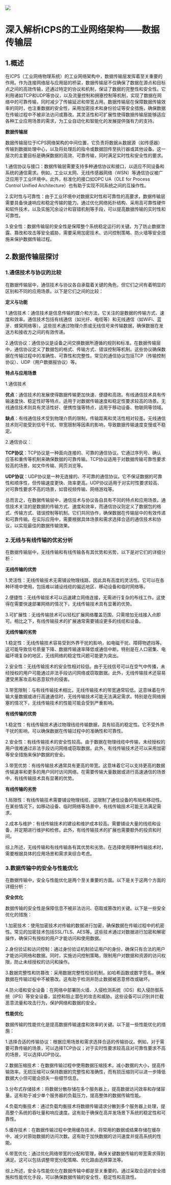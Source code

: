 <!--
title: 工业网络架构——数据传输层
subtitle: 工业网络
author: 柴浩轩
keyword: 工业网络架构
published: 2024-04-27
topicImg: assets/2/md4.jpg
-->

![](assets/2/md4.jpg)
# 深入解析ICPS的工业网络架构——数据传输层

## 1.概述
在ICPS（工业网络物理系统）的工业网络架构中，数据传输层发挥着至关重要的作用。作为连接网络层与应用层的桥梁，数据传输层不仅确保了数据在源点和目标点之间的高效传输，还通过特定的协议和机制，保证了数据的完整性和安全性。它利用诸如TCP和UDP等协议，以及流量控制和拥塞控制等机制，实现了数据在网络中的可靠传输，同时减少了传输延迟和带宽占用。数据传输层在保障数据传输效率的同时，也注重数据的安全性，采用加密技术和身份验证等安全措施，确保数据在传输过程中不被非法访问或篡改。其灵活性和可扩展性使得数据传输层能够适应各种工业应用场景的需求，为工业自动化和智能化的发展提供强有力的支持。

__数据传输层__

数据传输层位于ICPS网络架构的中间位置，它负责将数据从数据源（如传感器）传输到数据处理中心，以及将处理后的指令或数据回传至执行器或其他设备。这一层次的主要目标是确保数据的高效、可靠传输，同时满足实时性和安全性的要求。

1.通信协议与接口：数据传输层需要支持多种通信协议和接口，以适应不同设备和系统的通信需求。例如，工业以太网、无线传感器网络（WSN）等通信协议被广泛应用于工业环境中。此外，标准化的接口如OPC UA（OLE for Process Control Unified Architecture）也有助于实现不同系统之间的互操作性。

2.实时性与可靠性：由于工业环境中对数据实时性和可靠性的高要求，数据传输层需要具备快速响应和稳定传输的能力。通过优化网络拓扑结构、采用高可靠性硬件和软件技术，以及实施冗余设计和容错机制等手段，可以提高数据传输的实时性和可靠性。

3.安全性：数据传输层的安全性是保障整个系统稳定运行的关键。为了防止数据泄露、篡改和攻击等安全威胁，需要采用加密技术、访问控制策略、防火墙等安全措施来保护数据传输过程。


## 2.数据传输层探讨

### 1.通信技术与协议的比较
在数据传输层中，通信技术与协议各自承载着关键的角色，但它们之间有着明显的区别和不同的应用场景。以下是它们之间的比较：

__定义与功能__

1.通信技术：通信技术是信息传输的媒介和方法，它关注的是数据的传输方式、速度和效率。通信技术包括有线通信（如光纤、电缆等）和无线通信（如WiFi、蓝牙、蜂窝网络等）。这些技术通过物理介质或无线信号来传输数据，确保数据在发送方和接收方之间的有效传递。

2.通信协议：通信协议是设备之间交换数据所遵循的规则和标准。在数据传输层中，通信协议定义了数据包的格式、传输方式、错误控制等机制。这些协议确保数据在传输过程中的准确性、可靠性和完整性。常见的通信协议包括TCP（传输控制协议）、UDP（用户数据报协议）等。

__特点与应用场景__

1.通信技术

__优点__：通信技术的发展使得数据传输更加快速、便捷和高效。有线通信技术具有传输速度快、稳定性好等特点，适用于对数据传输速度和稳定性要求较高的场景。无线通信技术则具有灵活性好、便携性强等特点，适用于移动设备、物联网等领域。

__缺点__：有线通信技术受到物理介质的限制，传输距离和灵活性相对较差。无线通信技术则可能受到信号干扰、带宽限制等因素的影响，导致数据传输速度变慢或不稳定。

2.通信协议：

__TCP协议__：TCP协议是一种面向连接的、可靠的通信协议。它通过序列号、确认应答和重传等机制来确保数据的可靠传输。TCP协议适用于对数据传输可靠性要求较高的场景，如文件传输、网页浏览等。

__UDP协议__：UDP协议是一种无连接的、不可靠的通信协议。它不保证数据的可靠性和顺序性，但传输速度更快、效率更高。UDP协议适用于对实时性要求较高、对可靠性要求不高的场景，如音视频传输、网络游戏等。


总而言之，在数据传输层中，通信技术与协议各自具有不同的特点和应用场景。通信技术关注的是数据的传输方式、速度和效率，而通信协议则定义了数据包的格式、传输方式、错误控制等机制。它们共同协作，确保数据在传输层中的有效传递和可靠传输。在实际应用中，需要根据具体场景和需求选择合适的通信技术和协议，以实现最佳的数据传输效果。

### 2.无线与有线传输的优劣分析
在数据传输层中，无线传输和有线传输各有其优势和劣势，以下是对它们的详细分析：

__无线传输的优势__

1.灵活性：无线传输技术无需铺设物理线路，因此具有高度的灵活性。它可以在各种环境中使用，包括难以铺设线缆的偏远地区、移动设备和临时网络等。

2.便捷性：无线传输技术可以迅速建立网络连接，无需进行复杂的布线工作。这使得在需要快速部署网络的情况下，无线传输技术具有显著的优势。

3.可扩展性：无线传输技术可以轻松扩展网络覆盖范围，只需增加无线接入点即可。相比之下，有线传输技术的扩展通常需要铺设更多的线缆和设备。

__无线传输的劣势__

1.稳定性：无线传输技术容易受到外界干扰的影响，如电磁干扰、障碍物遮挡等。这可能导致信号质量下降、数据传输速率降低或通信中断。特别是在人口密集、电磁环境复杂的地区，无线网络的稳定性问题可能更为突出。

2.安全性：无线传输技术的安全性相对较低。由于无线信号可以在空气中传播，未经授权的用户可能通过非法手段访问网络或窃取数据。此外，无线传输技术还容易遭受黑客攻击和恶意软件的侵害。

3.带宽限制：与有线传输技术相比，无线传输技术的带宽通常较低。这意味着在传输大量数据或进行高速通信时，无线传输技术可能无法满足需求。特别是在网络拥塞的情况下，无线传输技术的性能可能会受到严重影响。

__有线传输的优势__

1.稳定性：有线传输技术通过物理线缆传输数据，具有较高的稳定性。它不受外界干扰的影响，可以确保数据在传输过程中的准确性和可靠性。

2.安全性：有线传输技术的安全性较高。由于数据在物理线缆中传输，未经授权的用户很难通过非法手段访问网络或窃取数据。此外，有线传输技术还可以采用加密等安全措施来保护数据的安全。

3.带宽优势：有线传输技术通常具有更高的带宽。这意味着它可以支持更高的数据传输速率和更多的用户同时访问网络。在需要传输大量数据或进行高速通信的场景中，有线传输技术具有显著的优势。

__有线传输的劣势__

1.局限性：有线传输技术需要铺设物理线缆，这限制了通信设备的布局和移动性。在某些情况下，如移动设备、临时网络等场景中，有线传输技术可能无法满足需求。

2.成本与维护：有线传输技术的建设和维护成本较高。需要铺设大量的线缆和设备，并定期进行维护和检修。此外，有线传输技术的扩展也需要额外的投资和时间。

综上所述，无线传输和有线传输各有其优势和劣势。在选择使用哪种传输技术时，需要根据具体的应用场景和需求来综合考虑。
### 3.数据传输中的安全与性能优化
在数据传输中，安全与性能优化是两个至关重要的方面。以下是关于这两个方面的详细分析：

__安全优化__

数据传输的安全性是保障信息不被非法访问、窃取或篡改的关键。以下是一些安全优化的措施：

1.加密技术：使用加密技术对传输的数据进行加密，确保数据在传输过程中的机密性。常见的加密技术包括SSL/TLS、AES等。这些技术通过对数据进行加密和解密操作，确保只有授权的用户才能访问和使用数据。

2.身份验证和访问控制：通过身份验证机制验证用户的身份，确保只有合法的用户才能访问网络和数据。同时，实施访问控制策略，限制用户对数据和资源的访问权限，防止未经授权的访问和操作。

3.数据完整性和防篡改：采用数据完整性校验机制，如哈希函数或数字签名，确保数据在传输过程中不被篡改。这有助于检测并防止数据被恶意修改或破坏。

4.防火墙和安全设备：在网络中部署防火墙、入侵检测系统（IDS）和入侵防御系统（IPS）等安全设备，监控和阻止潜在的攻击和威胁。这些设备可以识别并拦截恶意流量和攻击行为，保护网络和数据的安全。

__性能优化__

数据传输的性能优化是提高数据传输速度和效率的关键。以下是一些性能优化的措施：

1.选择合适的传输协议：根据应用场景和需求选择合适的传输协议。例如，对于需要可靠传输的场景，可以选择TCP协议；对于实时性要求较高且对可靠性要求不高的场景，可以选择UDP协议。

2.数据压缩技术：在数据传输过程中使用数据压缩技术，减小数据的大小，提高传输效率。无损压缩可以保持数据的完整性和准确性，而有损压缩则可以进一步降低数据大小但可能会损失一些细节信息。

3.分布式存储技术：将数据分散存储在多个服务器上，提高数据访问效率和存储容量。这有助于减少单个服务器的负载压力，提高整体的数据传输性能。

4.负载均衡技术：通过负载均衡技术将数据传输请求分散到多个服务器上处理，提高整个系统的吞吐量和响应速度。这有助于确保在高并发场景下系统的稳定性和可靠性。

5.缓存技术：在数据传输过程中使用缓存技术，将常用的数据或结果存储在缓存中，减少对原始数据的访问次数。这有助于加快数据的访问速度并提高系统的性能。

6.带宽优化：通过优化网络带宽的分配和管理，确保关键数据传输的带宽需求得到满足。这可以包括调整带宽分配策略、优化路由选择算法等。

综上所述，安全与性能优化在数据传输中都是至关重要的。通过采取合适的安全措施和性能优化手段，可以确保数据传输的安全性、稳定性和高效性。







